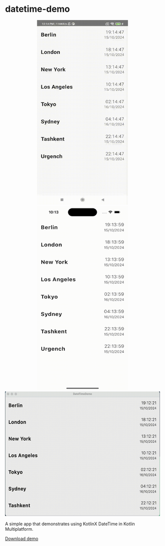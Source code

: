 # datetime-demo

<p align="center">
  <img width="296" height="600" src="https://github.com/raheemadamboev/datetime-demo/blob/main/extra/banner_android.gif" />
  <img width="296" height="600" src="https://github.com/raheemadamboev/datetime-demo/blob/main/extra/banner_ios.gif" />
  <img width="542" height="404" src="https://github.com/raheemadamboev/datetime-demo/blob/main/extra/banner_desktop.gif" />
</p>

A simple app that demonstrates using KotlinX DateTime in Kotlin Multiplatform.

[Download demo](https://github.com/raheemadamboev/datetime-demo/blob/main/extra/app-debug.apk)

